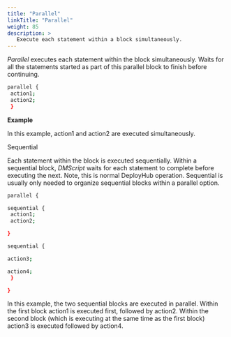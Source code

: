 ```yaml
---
title: "Parallel"
linkTitle: "Parallel"
weight: 85
description: >
   Execute each statement within a block simultaneously.
---
```


_Parallel_ executes each statement within the block simultaneously. Waits for all the statements started as part of this parallel block to finish before continuing.

```bash
parallel {
 action1;
 action2;
 }
```

**Example**

In this example, action1 and action2 are executed simultaneously.

Sequential

Each statement within the block is executed sequentially. Within a sequential block, _DMScript_ waits for each statement to complete before executing the next. Note, this is normal DeployHub operation. Sequential is usually only needed to organize sequential blocks within a parallel option.

```bash
parallel {

sequential {
 action1;
 action2;

}

sequential {

action3;

action4;
 }

}
```

In this example, the two sequential blocks are executed in parallel. Within the first block action1 is executed first, followed by action2. Within the second block (which is executing at the same time as the first block) action3 is executed followed by action4.
